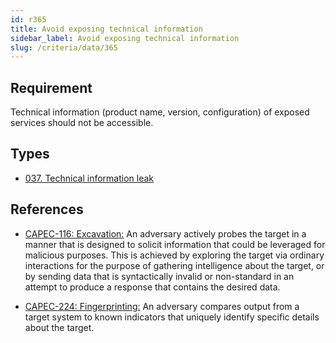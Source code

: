 ```yaml
---
id: r365
title: Avoid exposing technical information
sidebar_label: Avoid exposing technical information
slug: /criteria/data/365
---
```


## Requirement

Technical information (product name, version, configuration)
of exposed services should not be accessible.

## Types

- [037. Technical information leak](/types/037)

## References

- [CAPEC-116: Excavation:](http://capec.mitre.org/data/definitions/116.html)
An adversary actively probes the target
in a manner that is designed
to solicit information
that could be leveraged for malicious purposes.
This is achieved by exploring the target
via ordinary interactions
for the purpose of gathering intelligence
about the target,
or by sending data that is syntactically invalid
or non-standard in an attempt
to produce a response
that contains the desired data.

- [CAPEC-224: Fingerprinting:](http://capec.mitre.org/data/definitions/224.html)
An adversary compares output
from a target system to known indicators
that uniquely identify specific details
about the target.
